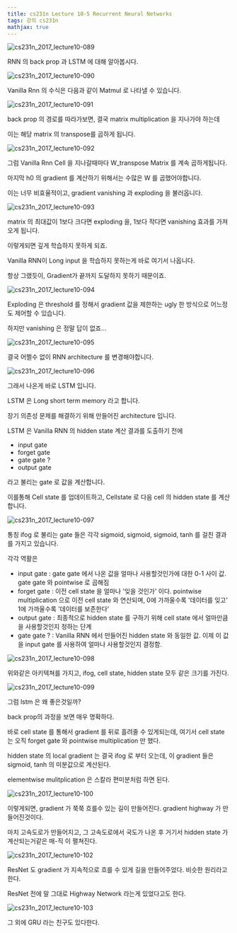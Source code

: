 ```yaml
---
title: cs231n Lecture 10-5 Recurrent Neural Networks
tags: 강의 cs231n
mathjax: true
---
```



![cs231n_2017_lecture10-089](https://strutive07.github.io/assets/images/til_images/images/cs231n_2017_lecture10-089.jpg)

RNN 의 back prop 과 LSTM 에 대해 알아봅시다.

![cs231n_2017_lecture10-090](https://strutive07.github.io/assets/images/til_images/images/cs231n_2017_lecture10-090.jpg)

Vanilla Rnn 의 수식은 다음과 같이 Matmul 로 나타낼 수 있습니다.

![cs231n_2017_lecture10-091](https://strutive07.github.io/assets/images/til_images/images/cs231n_2017_lecture10-091.jpg)

back prop 의 경로를 따라가보면, 결국 matrix multiplication 을 지나가야 하는데

이는 해당 matrix 의 transpose를 곱하게 됩니다.



![cs231n_2017_lecture10-092](https://strutive07.github.io/assets/images/til_images/images/cs231n_2017_lecture10-092.jpg)



그럼 Vanilla Rnn Cell 을 지나갈때마다 W_transpose Matrix 를 계속 곱하게됩니다.

마지막 h0 의 gradient 를 계산하기 위해서는 수많은 W 를 곱했어야합니다.

이는 너무 비효율적이고, gradient vanishing 과 exploding 을 불러옵니다.



![cs231n_2017_lecture10-093](https://strutive07.github.io/assets/images/til_images/images/cs231n_2017_lecture10-093.jpg)

matrix 의 최대값이 1보다 크다면 exploding 을, 1보다 작다면 vanishing 효과를 가져오게 됩니다.

이렇게되면 깊게 학습하지 못하게 되죠.

Vanilla RNN이 Long input 을 학습하지 못하는게 바로 여기서 나옵니다.

항상 그랬듯이, Gradient가 끝까지 도달하지 못하기 때문이죠.

![cs231n_2017_lecture10-094](https://strutive07.github.io/assets/images/til_images/images/cs231n_2017_lecture10-094.jpg)



Exploding 은 threshold 를 정해서 gradient 값을 제한하는 ugly 한 방식으로 어느정도 제어할 수 있습니다.

하지만 vanishing 은 정말 답이 없죠...



![cs231n_2017_lecture10-095](https://strutive07.github.io/assets/images/til_images/images/cs231n_2017_lecture10-095.jpg)

결국 어쩔수 없이 RNN architecture 를 변경해야합니다.

![cs231n_2017_lecture10-096](https://strutive07.github.io/assets/images/til_images/images/cs231n_2017_lecture10-096.jpg)

그래서 나온게 바로 LSTM 입니다.

LSTM 은 Long short term memory 라고 합니다. 

장기 의존성 문제를 해결하기 위해 만들어진 architecture 입니다.

LSTM 은 Vanilla RNN 의 hidden state 계산 결과를 도출하기 전에

- input gate
- forget gate
- gate gate ?
- output gate

라고 불리는 gate 로 값을 계산합니다.

이를통해 Cell state 를 업데이트하고, Cellstate 로 다음 cell 의 hidden state 를 계산합니다.

![cs231n_2017_lecture10-097](https://strutive07.github.io/assets/images/til_images/images/cs231n_2017_lecture10-097.jpg)

통칭 ifog 로 불리는 gate 들은 각각 sigmoid, sigmoid, sigmoid, tanh 를 걸친 결과를 가지고 있습니다.

각각 역활은

- input gate : gate gate 에서 나온 값을 얼마나 사용할것인가에 대한 0-1 사이 값. gate gate 와 pointwise 로 곱해짐
- forget gate : 이전 cell state 을 얼마나 '잊을 것인가' 이다. pointwise multiplication 으로 이전 cell state 와 연산되며, 0에 가까울수록 '데이터를 잊고' 1에 가까울수록 '데이터를 보존한다'
- output gate : 최종적으로 hidden state 를 구하기 위해 cell state 에서 얼마만큼을 사용할것인지 정하는 단계
- gate gate ? : Vanilla RNN 에서 만들어진 hidden state 와 동일한 값. 이제 이 값을 input gate 를 사용하여 얼마나 사용할것인지 결정함.

![cs231n_2017_lecture10-098](https://strutive07.github.io/assets/images/til_images/images/cs231n_2017_lecture10-098.jpg)

위와같은 아키텍쳐를 가지고, ifog, cell state, hidden state 모두 같은 크기를 가진다.

![cs231n_2017_lecture10-099](https://strutive07.github.io/assets/images/til_images/images/cs231n_2017_lecture10-099.jpg)

그럼 lstm 은 왜 좋은것일까?

back prop의 과정을 보면 매우 명확하다.

바로 cell state 를 통해서 gradient 를 뒤로 흘려줄 수 있게되는데, 여기서 cell state 는 오직 forget gate 와 pointwise multiplication 만 했다.

hidden state 의 local gradient 는 결국 ifog 로 부터 오는데, 이 gradient 들은 sigmoid, tanh 의 미분값으로 계산된다.

elementwise mulitplication 은 스칼라 편미분처럼 하면 된다.





![cs231n_2017_lecture10-100](https://strutive07.github.io/assets/images/til_images/images/cs231n_2017_lecture10-100.jpg)



 이렇게되면, gradient 가 쭉쭉 흐를수 있는 길이 만들어진다. gradient highway 가 만들어진것이다.

마치 고속도로가 만들어지고, 그 고속도로에서 국도가 나온 후 거기서 hidden state 가 계산되는거같은 매-직 이 펼쳐진다.





![cs231n_2017_lecture10-102](https://strutive07.github.io/assets/images/til_images/images/cs231n_2017_lecture10-102.jpg)

ResNet 도 gradient 가 지속적으로 흐를 수 있게 길을 만들어주었다. 비슷한 원리라고 한다.

ResNet 전에 말 그대로 Highway Network 라는게 있었다고도 한다.



![cs231n_2017_lecture10-103](https://strutive07.github.io/assets/images/til_images/images/cs231n_2017_lecture10-103.jpg)

그 외에 GRU 라는 친구도 있다한다.